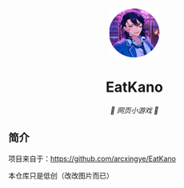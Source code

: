 <p align="center">
  <a href="https://wzh10032.github.io/The-little-game/"><img src="https://github.com/arcxingye/EatKano/raw/main/static/image/ClickBefore.png?raw=true" width="100" height="100" alt="EatKano"></a>
</p>
<div align="center">

# EatKano

_🦌 网页小游戏 🥛_

</div>


## 简介

项目来自于：https://github.com/arcxingye/EatKano

本仓库只是低创（改改图片而已）
